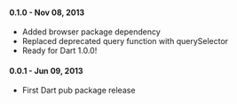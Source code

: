
#### 0.1.0 - Nov 08, 2013

  * Added browser package dependency
  * Replaced deprecated query function with querySelector
  * Ready for Dart 1.0.0!

#### 0.0.1 - Jun 09, 2013

  * First Dart pub package release
